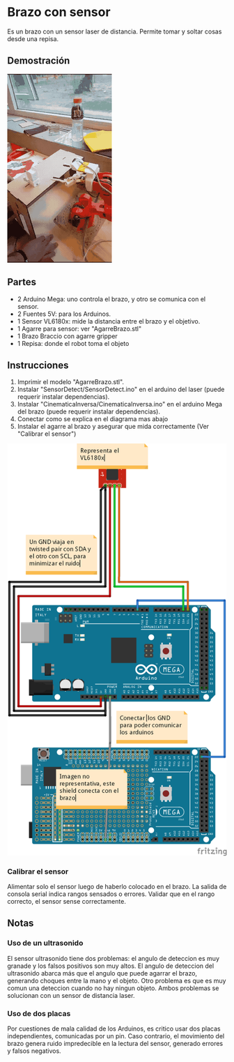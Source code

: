# Brazo con sensor

Es un brazo con un sensor laser de distancia. Permite tomar y soltar cosas desde una repisa.

## Demostración

![](funcionamiento.gif)

## Partes

* 2 Arduino Mega: uno controla el brazo, y otro se comunica con el sensor.
* 2 Fuentes 5V: para los Arduinos.
* 1 Sensor VL6180x: mide la distancia entre el brazo y el objetivo.
* 1 Agarre para sensor: ver "AgarreBrazo.stl"
* 1 Brazo Braccio con agarre gripper
* 1 Repisa: donde el robot toma el objeto

## Instrucciones

1. Imprimir el modelo "AgarreBrazo.stl".
2. Instalar "SensorDetect/SensorDetect.ino" en el arduino del laser (puede requerir instalar dependencias).
3. Instalar "CinematicaInversa/CinematicaInversa.ino" en el arduino Mega del brazo (puede requerir instalar dependencias).
4. Conectar como se explica en el diagrama mas abajo
5. Instalar el agarre al brazo y asegurar que mida correctamente (Ver "Calibrar el sensor")

![](Conexion.png)

### Calibrar el sensor

Alimentar solo el sensor luego de haberlo colocado en el brazo. La salida de consola serial indica 
rangos sensados o errores. Validar que en el rango correcto, el sensor sense correctamente.

## Notas

### Uso de un ultrasonido

El sensor ultrasonido tiene dos problemas: el angulo de deteccion es muy granade y los falsos positivos son muy altos.
El angulo de deteccion del ultrasonido abarca más que el angulo que puede agarrar el brazo, generando choques entre la
mano y el objeto.  Otro problema es que es muy comun una deteccion cuando no hay ningun objeto. Ambos problemas se 
solucionan con un sensor de distancia laser.

### Uso de dos placas

Por cuestiones de mala calidad de los Arduinos, es critico usar dos placas independientes, comunicadas por un pin. Caso contrario,
el movimiento del brazo genera ruido impredecible en la lectura del sensor, generado errores y falsos negativos. 
